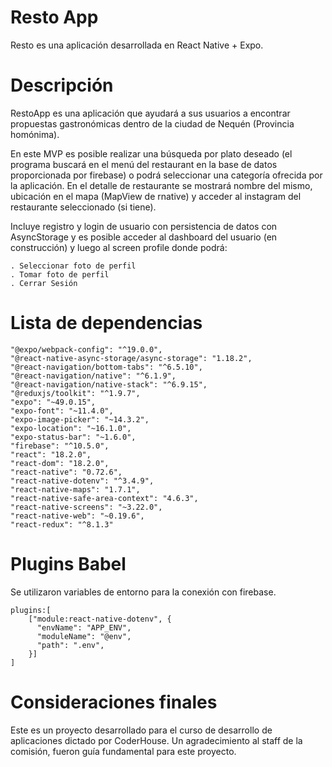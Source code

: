 # Resto App

Resto es una aplicación desarrollada en React Native + Expo.

# Descripción

RestoApp es una aplicación que ayudará a sus usuarios a encontrar propuestas gastronómicas dentro de la 
ciudad de Nequén (Provincia homónima). 

En este MVP es posible realizar una búsqueda por plato deseado (el programa buscará en el menú del restaurant en la base de datos proporcionada por firebase) o podrá seleccionar una categoría ofrecida por la aplicación. En el detalle de restaurante se mostrará nombre del mismo, ubicación en el mapa (MapView de rnative) y acceder al instagram del restaurante seleccionado (si tiene). 
 
Incluye registro y login de usuario con persistencia de datos con AsyncStorage y es posible acceder al dashboard del usuario (en construcción) y luego al screen profile donde podrá:
    
    . Seleccionar foto de perfil
    . Tomar foto de perfil
    . Cerrar Sesión

# Lista de dependencias

    "@expo/webpack-config": "^19.0.0",
    "@react-native-async-storage/async-storage": "1.18.2",
    "@react-navigation/bottom-tabs": "^6.5.10",
    "@react-navigation/native": "^6.1.9",
    "@react-navigation/native-stack": "^6.9.15",
    "@reduxjs/toolkit": "^1.9.7",
    "expo": "~49.0.15",
    "expo-font": "~11.4.0",
    "expo-image-picker": "~14.3.2",
    "expo-location": "~16.1.0",
    "expo-status-bar": "~1.6.0",
    "firebase": "^10.5.0",
    "react": "18.2.0",
    "react-dom": "18.2.0",
    "react-native": "0.72.6",
    "react-native-dotenv": "^3.4.9",
    "react-native-maps": "1.7.1",
    "react-native-safe-area-context": "4.6.3",
    "react-native-screens": "~3.22.0",
    "react-native-web": "~0.19.6",
    "react-redux": "^8.1.3"
    
# Plugins Babel

Se utilizaron variables de entorno para la conexión con firebase.

    plugins:[
        ["module:react-native-dotenv", {
          "envName": "APP_ENV",
          "moduleName": "@env",
          "path": ".env",
        }]
    ]


# Consideraciones finales

Este es un proyecto desarrollado para el curso de desarrollo de aplicaciones dictado por CoderHouse. Un agradecimiento al staff de la comisión, fueron guía fundamental para este proyecto. 